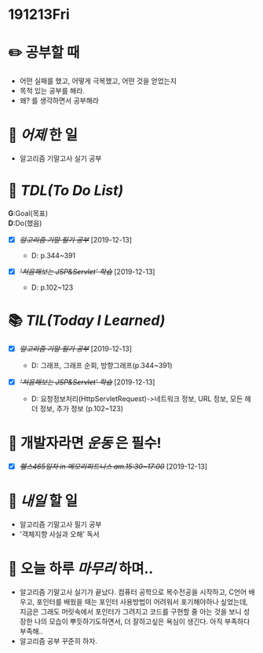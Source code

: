 # 191213Fri

# :pencil2: 공부할 때

- 어떤 실패를 했고, 어떻게 극복했고, 어떤 것을 얻었는지
- 목적 있는 공부를 해라.
- 왜? 를 생각하면서 공부해라

<!-- # 🌞 오늘의 _명언_ -->

# 📅 _어제_ 한 일

- 알고리즘 기말고사 실기 공부

# :memo: _TDL(To Do List)_

<!-- ❌🔺❎🔼 -->

**G**:Goal(목표)<br>
**D**:Do(했음)

- [x] ~~_알고리즘 기말 필기 공부_~~ [2019-12-13]

  - D: p.344~391

- [x] ~~_'처음해보는 JSP&Servlet' 학습_~~ [2019-12-13]
  - D: p.102~123

# 📚 _TIL(Today I Learned)_

- [x] ~~_알고리즘 기말 필기 공부_~~ [2019-12-13]

  - D: 그래프, 그래프 순회, 방향그래프(p.344~391)

- [x] ~~_'처음해보는 JSP&Servlet' 학습_~~ [2019-12-13]
  - D: 요청정보처리(HttpServletRequest)->네트워크 정보, URL 정보, 모든 헤더 정보, 추가 정보 (p.102~123)
    <!-- # 📖 _독서_ 마라톤 -->

# 💪 개발자라면 _운동_ 은 필수!

- [x] ~~_헬스465일차 in 메모리피트니스 am.15:30~17:00_~~ [2019-12-13]
  <!-- # :newspaper: 오늘 읽은 _it 개발, 기술 관련 기사, 블로그_ -->

<!-- # :disappointed: 오늘 _아쉬웠던 점_.. -->

# 📅 _내일_ 할 일

- 알고리즘 기말고사 필기 공부
- '객체지향 사실과 오해' 독서

# 🛌 오늘 하루 _마무리_ 하며..

- 알고리즘 기말고사 실기가 끝났다. 컴퓨터 공학으로 복수전공을 시작하고, C언어 배우고, 포인터를 배웠을 때는 포인터 사용방법이 어려워서 포기해야하나 싶었는데, 지금은 그래도 머릿속에서 포인터가 그려지고 코드를 구현할 줄 아는 것을 보니 성장한 나의 모습이 뿌듯하기도하면서, 더 잘하고싶은 욕심이 생긴다. 아직 부족하다 부족해..
- 알고리즘 공부 꾸준히 하자.
